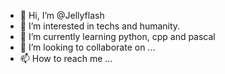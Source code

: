 - 👋 Hi, I’m @Jellyflash
- 👀 I’m interested in techs and humanity.
- 🌱 I’m currently learning python, cpp and pascal
- 💞️ I’m looking to collaborate on ...
- 📫 How to reach me ...

<!---
Jellyflash/Jellyflash is a ✨ special ✨ repository because its `README.md` (this file) appears on your GitHub profile.
You can click the Preview link to take a look at your changes.
--->
